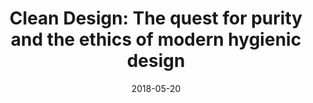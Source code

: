 ---
title: "Clean Design: The quest for purity and the ethics of modern hygienic design"
date: 2018-05-20
publishDate: 2020-05-03
authors: ["jeremy"]
publication_types: ["chapter"]
abstract: ""
featured: false
publication: "*Tricky Design: the Ethics of Things*"
---